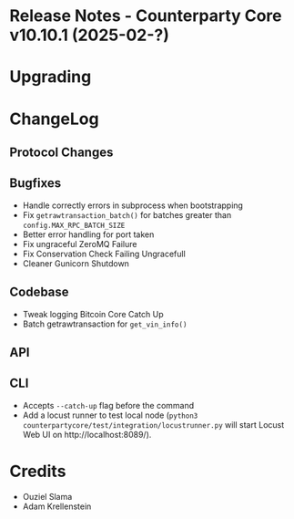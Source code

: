# Release Notes - Counterparty Core v10.10.1 (2025-02-?)


# Upgrading

# ChangeLog

## Protocol Changes

## Bugfixes

- Handle correctly errors in subprocess when bootstrapping
- Fix `getrawtransaction_batch()` for batches greater than `config.MAX_RPC_BATCH_SIZE`
- Better error handling for port taken
- Fix ungraceful ZeroMQ Failure
- Fix Conservation Check Failing Ungracefull
- Cleaner Gunicorn Shutdown

## Codebase

- Tweak logging Bitcoin Core Catch Up
- Batch getrawtransaction for `get_vin_info()`

## API


## CLI

- Accepts `--catch-up` flag before the command
- Add a locust runner to test local node (`python3 counterpartycore/test/integration/locustrunner.py` will start Locust Web UI on http://localhost:8089/).

# Credits

- Ouziel Slama
- Adam Krellenstein

